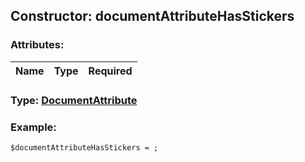 ## Constructor: documentAttributeHasStickers  

### Attributes:

| Name     |    Type       | Required |
|----------|:-------------:|---------:|


### Type: [DocumentAttribute](../types/DocumentAttribute.md)

### Example:


```
$documentAttributeHasStickers = ;
```